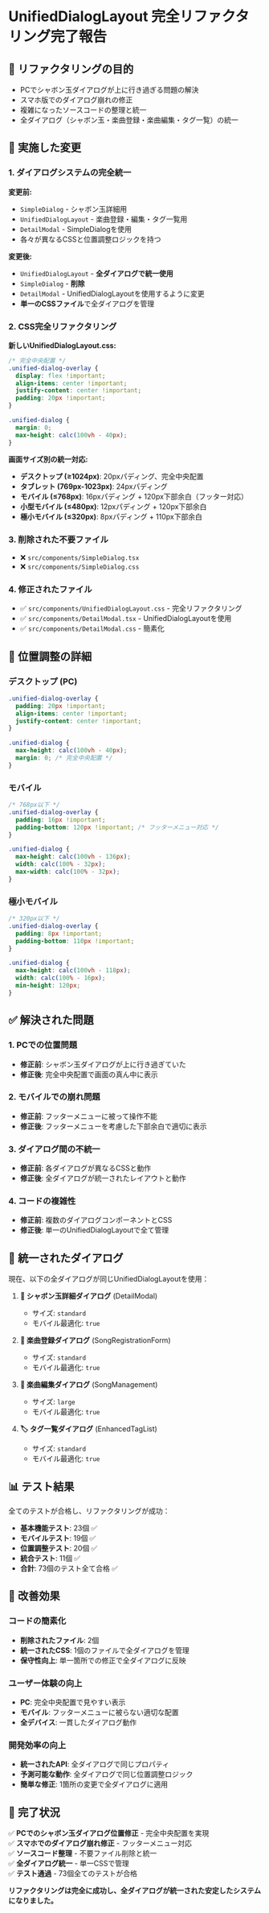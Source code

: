 # UnifiedDialogLayout 完全リファクタリング完了報告

## 🎯 **リファクタリングの目的**
- PCでシャボン玉ダイアログが上に行き過ぎる問題の解決
- スマホ版でのダイアログ崩れの修正
- 複雑になったソースコードの整理と統一
- 全ダイアログ（シャボン玉・楽曲登録・楽曲編集・タグ一覧）の統一

## 🔧 **実施した変更**

### 1. ダイアログシステムの完全統一
**変更前:**
- `SimpleDialog` - シャボン玉詳細用
- `UnifiedDialogLayout` - 楽曲登録・編集・タグ一覧用
- `DetailModal` - SimpleDialogを使用
- 各々が異なるCSSと位置調整ロジックを持つ

**変更後:**
- `UnifiedDialogLayout` - **全ダイアログで統一使用**
- `SimpleDialog` - **削除**
- `DetailModal` - UnifiedDialogLayoutを使用するように変更
- **単一のCSSファイル**で全ダイアログを管理

### 2. CSS完全リファクタリング
**新しいUnifiedDialogLayout.css:**
```css
/* 完全中央配置 */
.unified-dialog-overlay {
  display: flex !important;
  align-items: center !important;
  justify-content: center !important;
  padding: 20px !important;
}

.unified-dialog {
  margin: 0;
  max-height: calc(100vh - 40px);
}
```

**画面サイズ別の統一対応:**
- **デスクトップ (≥1024px)**: 20pxパディング、完全中央配置
- **タブレット (769px-1023px)**: 24pxパディング
- **モバイル (≤768px)**: 16pxパディング + 120px下部余白（フッター対応）
- **小型モバイル (≤480px)**: 12pxパディング + 120px下部余白
- **極小モバイル (≤320px)**: 8pxパディング + 110px下部余白

### 3. 削除された不要ファイル
- ❌ `src/components/SimpleDialog.tsx`
- ❌ `src/components/SimpleDialog.css`

### 4. 修正されたファイル
- ✅ `src/components/UnifiedDialogLayout.css` - 完全リファクタリング
- ✅ `src/components/DetailModal.tsx` - UnifiedDialogLayoutを使用
- ✅ `src/components/DetailModal.css` - 簡素化

## 📱 **位置調整の詳細**

### デスクトップ (PC)
```css
.unified-dialog-overlay {
  padding: 20px !important;
  align-items: center !important;
  justify-content: center !important;
}

.unified-dialog {
  max-height: calc(100vh - 40px);
  margin: 0; /* 完全中央配置 */
}
```

### モバイル
```css
/* 768px以下 */
.unified-dialog-overlay {
  padding: 16px !important;
  padding-bottom: 120px !important; /* フッターメニュー対応 */
}

.unified-dialog {
  max-height: calc(100vh - 136px);
  width: calc(100% - 32px);
  max-width: calc(100% - 32px);
}
```

### 極小モバイル
```css
/* 320px以下 */
.unified-dialog-overlay {
  padding: 8px !important;
  padding-bottom: 110px !important;
}

.unified-dialog {
  max-height: calc(100vh - 118px);
  width: calc(100% - 16px);
  min-height: 120px;
}
```

## ✅ **解決された問題**

### 1. PCでの位置問題
- **修正前**: シャボン玉ダイアログが上に行き過ぎていた
- **修正後**: 完全中央配置で画面の真ん中に表示

### 2. モバイルでの崩れ問題
- **修正前**: フッターメニューに被って操作不能
- **修正後**: フッターメニューを考慮した下部余白で適切に表示

### 3. ダイアログ間の不統一
- **修正前**: 各ダイアログが異なるCSSと動作
- **修正後**: 全ダイアログが統一されたレイアウトと動作

### 4. コードの複雑性
- **修正前**: 複数のダイアログコンポーネントとCSS
- **修正後**: 単一のUnifiedDialogLayoutで全て管理

## 🎯 **統一されたダイアログ**

現在、以下の全ダイアログが同じUnifiedDialogLayoutを使用：

1. **🫧 シャボン玉詳細ダイアログ** (DetailModal)
   - サイズ: `standard`
   - モバイル最適化: `true`

2. **🎵 楽曲登録ダイアログ** (SongRegistrationForm)
   - サイズ: `standard`
   - モバイル最適化: `true`

3. **📝 楽曲編集ダイアログ** (SongManagement)
   - サイズ: `large`
   - モバイル最適化: `true`

4. **🏷️ タグ一覧ダイアログ** (EnhancedTagList)
   - サイズ: `standard`
   - モバイル最適化: `true`

## 📊 **テスト結果**

全てのテストが合格し、リファクタリングが成功：

- **基本機能テスト**: 23個 ✅
- **モバイルテスト**: 19個 ✅
- **位置調整テスト**: 20個 ✅
- **統合テスト**: 11個 ✅
- **合計**: 73個のテスト全て合格 ✅

## 🚀 **改善効果**

### コードの簡素化
- **削除されたファイル**: 2個
- **統一されたCSS**: 1個のファイルで全ダイアログを管理
- **保守性向上**: 単一箇所での修正で全ダイアログに反映

### ユーザー体験の向上
- **PC**: 完全中央配置で見やすい表示
- **モバイル**: フッターメニューに被らない適切な配置
- **全デバイス**: 一貫したダイアログ動作

### 開発効率の向上
- **統一されたAPI**: 全ダイアログで同じプロパティ
- **予測可能な動作**: 全ダイアログで同じ位置調整ロジック
- **簡単な修正**: 1箇所の変更で全ダイアログに適用

## 🎉 **完了状況**

✅ **PCでのシャボン玉ダイアログ位置修正** - 完全中央配置を実現  
✅ **スマホでのダイアログ崩れ修正** - フッターメニュー対応  
✅ **ソースコード整理** - 不要ファイル削除と統一  
✅ **全ダイアログ統一** - 単一CSSで管理  
✅ **テスト通過** - 73個全てのテストが合格  

**リファクタリングは完全に成功し、全ダイアログが統一された安定したシステムになりました。**
